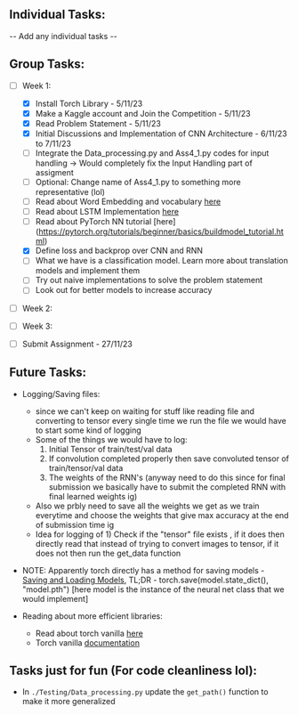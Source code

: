 ## Individual Tasks: <br />
   -- Add any individual tasks --

## Group Tasks:
- [ ] Week 1:
  - [x] Install Torch Library - 5/11/23
  - [x] Make a Kaggle account and Join the Competition - 5/11/23
  - [x] Read Problem Statement - 5/11/23
  - [x] Initial Discussions and Implementation of CNN Architecture - 6/11/23 to 7/11/23
  - [ ] Integrate the Data_processing.py and Ass4_1.py codes for input handling -> Would completely fix the Input Handling part of assigment
  - [ ] Optional: Change name of Ass4_1.py to something more representative (lol)
  - [ ] Read about Word Embedding and vocabulary [here](https://pytorch.org/tutorials/beginner/nlp/word_embeddings_tutorial.html)
  - [ ] Read about LSTM Implementation [here](https://machinelearningmastery.com/lstm-for-time-series-prediction-in-pytorch/)
  - [ ] Read about PyTorch NN tutorial [here] (https://pytorch.org/tutorials/beginner/basics/buildmodel_tutorial.html)
  - [x] Define loss and backprop over CNN and RNN
  - [ ] What we have is a classification model. Learn more about translation models and implement them
  - [ ] Try out naive implementations to solve the problem statement
  - [ ] Look out for better models to increase accuracy

- [ ] Week 2:
- [ ] Week 3:

- [ ] Submit Assignment - 27/11/23

## Future Tasks:


- Logging/Saving files:
  - since we can't keep on waiting for stuff like reading file and converting to tensor every single time we run the file we would have to start some kind of logging
  - Some of the things we would have to log:
      1) Initial Tensor of train/test/val data
      2) If convolution completed properly then save convoluted tensor of train/tensor/val data 
      3) The weights of the RNN's (anyway need to do this since for final submission we basically have to submit the completed RNN with final learned weights ig)
  - Also we prbly need to save all the weights we get as we train everytime  and choose the weights that give max accuracy at the end of submission time ig
  - Idea for logging of 1) Check if the "tensor" file exists , if it does then directly read that instead of trying to convert images to tensor, if it does not then run the get_data function
- NOTE: Apparently torch directly has a method for saving models - [Saving and Loading Models](https://pytorch.org/tutorials/beginner/basics/saveloadrun_tutorial.html), TL;DR - torch.save(model.state_dict(), "model.pth") [here model is the instance of the neural net class that we would implement]


- Reading about more efficient libraries:
  - Read about torch vanilla [here](https://towardsdatascience.com/from-pytorch-to-pytorch-lightning-a-gentle-introduction-b371b7caaf09)
  - Torch vanilla [documentation](https://lightning.ai/docs/pytorch/stable/)

## Tasks just for fun (For code cleanliness lol):

- In `./Testing/Data_processing.py` update the `get_path()` function to make it more generalized
